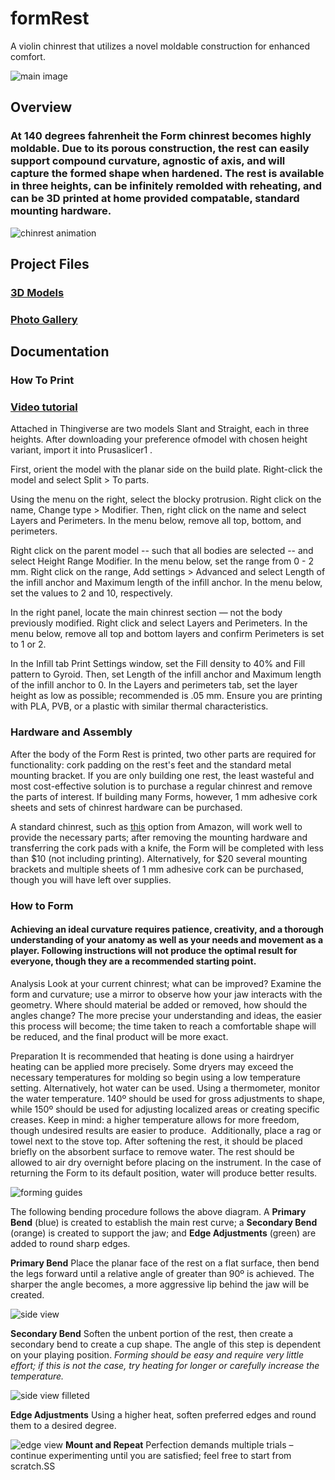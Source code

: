 # formRest
A violin chinrest that utilizes a novel moldable construction for enhanced comfort. 

![main image](images/main.jpg)

## Overview 

### At 140 degrees fahrenheit the Form chinrest becomes highly moldable. Due to its porous construction, the rest can easily support compound curvature, agnostic of axis, and will capture the formed shape when hardened. The rest is available in three heights, can be infinitely remolded with reheating, and can be 3D printed at home provided compatable, standard mounting hardware. 

![chinrest animation](assets/giphy.gif)

## Project Files
### [3D Models](https://www.thingiverse.com/thing:6181987)

### [Photo Gallery](/images/) 

## Documentation

### How To Print

### [Video tutorial](https://youtu.be/1bcNrPzV9mo)

Attached in Thingiverse are two models Slant and Straight, each in three heights. After downloading your preference ofmodel with chosen height variant, import it into Prusaslicer1 .

‍First, orient the model with the planar side on the build plate. Right-click the model and select Split > To parts.

‍Using the menu on the right, select the blocky protrusion. Right click on the name, Change type > Modifier. Then, right click on the name and select Layers and Perimeters. In the menu below, remove all top, bottom, and perimeters.

Right click on the parent model -- such that all bodies are selected -- and select Height Range Modifier. In the menu below, set the range from 0 - 2 mm. Right click on the range, Add settings > Advanced and select Length of the infill anchor and Maximum length of the infill anchor. In the menu below, set the values to 2 and 10, respectively.

‍In the right panel, locate the main chinrest section — not the body previously modified. Right click and select Layers and Perimeters. In the menu below, remove all top and bottom layers and confirm Perimeters is set to 1 or 2.

In the Infill tab Print Settings window, set the Fill density to 40% and Fill pattern to Gyroid. Then, set Length of the infill anchor and Maximum length of the infill anchor to 0. In the Layers and perimeters tab, set the layer height as low as possible; recommended is .05 mm. Ensure you are printing with PLA, PVB, or a plastic with similar thermal characteristics.


### Hardware and Assembly

After the body of the Form Rest is printed, two other parts are required for functionality: cork padding on the rest's feet and the standard metal mounting bracket. If you are only building one rest, the least wasteful and most cost-effective solution is to purchase a regular chinrest and remove the parts of interest. If building many Forms, however, 1 mm adhesive cork sheets and sets of chinrest hardware can be purchased.

A standard chinrest, such as [this](#https://www.amazon.com/Soarun-Violin-Chinrest-Standard-Bracket/dp/B073PX8FXF/ref=sr_1_4?crid=G0G21C0Z707R&keywords=full+size+violin+chinrest&qid=1689226913&sprefix=full+size+violin+chinrest%2Caps%2C88&sr=8-4) option from Amazon, will work well to provide the necessary parts; after removing the mounting hardware and transferring the cork pads with a knife, the Form will be completed with less than $10 (not including printing). Alternatively, for $20 several mounting brackets and multiple sheets of 1 mm adhesive cork can be purchased, though you will have left over supplies.

### How to Form

#### Achieving an ideal curvature requires patience, creativity, and a thorough understanding of your anatomy as well as your needs and movement as a player. Following instructions will not produce the optimal result for everyone, though they are a recommended starting point. ‍

‍Analysis Look at your current chinrest; what can be improved? Examine the form and curvature; use a mirror to observe how your jaw interacts with the geometry. Where should material be added or removed, how should the angles change?
‍The more precise your understanding and ideas, the easier this process will become; the time taken to reach a comfortable shape will be reduced, and the final product will be more exact.

‍Preparation It is recommended that heating is done using a hairdryer heating can be applied more precisely. Some dryers may exceed the necessary temperatures for molding so begin using a low temperature setting. Alternatively, hot water can be used. Using a thermometer, monitor the water temperature. 140º should be used for gross adjustments to shape, while 150º should be used for adjusting localized areas or creating specific creases.
Keep in mind: a higher temperature allows for more freedom, though undesired results are easier to produce.
‍
‍Additionally, place a rag or towel next to the stove top. After softening the rest, it should be placed briefly on the absorbent surface to remove water. The rest should be allowed to air dry overnight before placing on the instrument.
‍In the case of returning the Form to its default position, water will produce better results. ‍‍

![forming guides](images/curve%20guides.jpg)

The following bending procedure follows the above diagram. A **Primary Bend** (blue) is created to establish the main rest curve; a **Secondary Bend** (orange) is created to support the jaw; and **Edge Adjustments** (green) are added to round sharp edges.

**‍Primary Bend** Place the planar face of the rest on a flat surface, then bend the legs forward until a relative angle of greater than 90º is achieved. The sharper the angle becomes, a more aggressive lip behind the jaw will be created.  ‍

![side view](images/unfilletedSide.jpg)

**‍‍Secondary Bend** Soften the unbent portion of the rest, then create a secondary bend to create a cup shape. The angle of this step is dependent on your playing position.
*Forming should be easy and require very little effort; if this is not the case, try heating for longer or carefully increase the temperature.*

![side view filleted](images/side%20profile.jpg)

**‍Edge Adjustments** Using a higher heat, soften preferred edges and round them to a desired degree.

![edge view](images/edgeContour.jpg)
‍‍**Mount and Repeat** Perfection demands multiple trials – continue experimenting until you are satisfied; feel free to start from scratch.SS